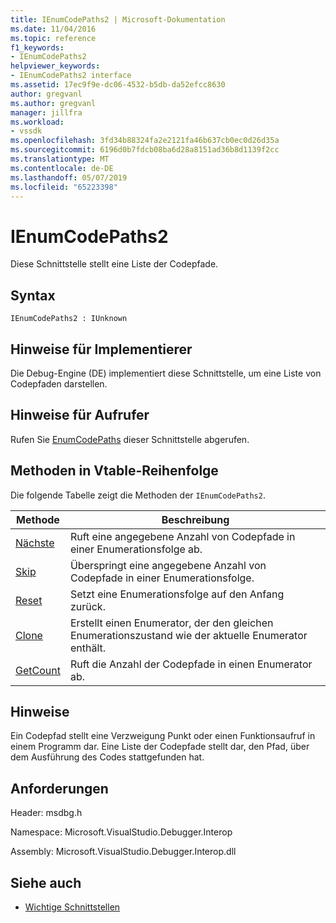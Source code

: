 ```yaml
---
title: IEnumCodePaths2 | Microsoft-Dokumentation
ms.date: 11/04/2016
ms.topic: reference
f1_keywords:
- IEnumCodePaths2
helpviewer_keywords:
- IEnumCodePaths2 interface
ms.assetid: 17ec9f9e-dc06-4532-b5db-da52efcc8630
author: gregvanl
ms.author: gregvanl
manager: jillfra
ms.workload:
- vssdk
ms.openlocfilehash: 3fd34b88324fa2e2121fa46b637cb0ec0d26d35a
ms.sourcegitcommit: 6196d0b7fdcb08ba6d28a8151ad36b8d1139f2cc
ms.translationtype: MT
ms.contentlocale: de-DE
ms.lasthandoff: 05/07/2019
ms.locfileid: "65223398"
---
```

# <a name="ienumcodepaths2"></a>IEnumCodePaths2
Diese Schnittstelle stellt eine Liste der Codepfade.

## <a name="syntax"></a>Syntax

```
IEnumCodePaths2 : IUnknown
```

## <a name="notes-for-implementers"></a>Hinweise für Implementierer
 Die Debug-Engine (DE) implementiert diese Schnittstelle, um eine Liste von Codepfaden darstellen.

## <a name="notes-for-callers"></a>Hinweise für Aufrufer
 Rufen Sie [EnumCodePaths](../../../extensibility/debugger/reference/idebugprogram2-enumcodepaths.md) dieser Schnittstelle abgerufen.

## <a name="methods-in-vtable-order"></a>Methoden in Vtable-Reihenfolge
 Die folgende Tabelle zeigt die Methoden der `IEnumCodePaths2`.

|Methode|Beschreibung|
|------------|-----------------|
|[Nächste](../../../extensibility/debugger/reference/ienumcodepaths2-next.md)|Ruft eine angegebene Anzahl von Codepfade in einer Enumerationsfolge ab.|
|[Skip](../../../extensibility/debugger/reference/ienumcodepaths2-skip.md)|Überspringt eine angegebene Anzahl von Codepfade in einer Enumerationsfolge.|
|[Reset](../../../extensibility/debugger/reference/ienumcodepaths2-reset.md)|Setzt eine Enumerationsfolge auf den Anfang zurück.|
|[Clone](../../../extensibility/debugger/reference/ienumcodepaths2-clone.md)|Erstellt einen Enumerator, der den gleichen Enumerationszustand wie der aktuelle Enumerator enthält.|
|[GetCount](../../../extensibility/debugger/reference/ienumcodepaths2-getcount.md)|Ruft die Anzahl der Codepfade in einen Enumerator ab.|

## <a name="remarks"></a>Hinweise
 Ein Codepfad stellt eine Verzweigung Punkt oder einen Funktionsaufruf in einem Programm dar. Eine Liste der Codepfade stellt dar, den Pfad, über dem Ausführung des Codes stattgefunden hat.

## <a name="requirements"></a>Anforderungen
 Header: msdbg.h

 Namespace: Microsoft.VisualStudio.Debugger.Interop

 Assembly: Microsoft.VisualStudio.Debugger.Interop.dll

## <a name="see-also"></a>Siehe auch
- [Wichtige Schnittstellen](../../../extensibility/debugger/reference/core-interfaces.md)